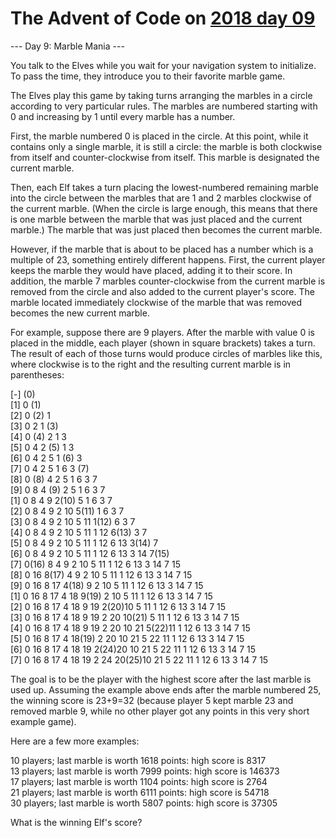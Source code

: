 # The Advent of Code on [2018 day 09](https://adventofcode.com/2018/day/9)

--- Day 9: Marble Mania ---

You talk to the Elves while you wait for your navigation system to initialize. To pass the time, they introduce you to their favorite marble game.

The Elves play this game by taking turns arranging the marbles in a circle according to very particular rules. The marbles are numbered starting with 0 and increasing by 1 until every marble has a number.

First, the marble numbered 0 is placed in the circle. At this point, while it contains only a single marble, it is still a circle: the marble is both clockwise from itself and counter-clockwise from itself. This marble is designated the current marble.

Then, each Elf takes a turn placing the lowest-numbered remaining marble into the circle between the marbles that are 1 and 2 marbles clockwise of the current marble. (When the circle is large enough, this means that there is one marble between the marble that was just placed and the current marble.) The marble that was just placed then becomes the current marble.

However, if the marble that is about to be placed has a number which is a multiple of 23, something entirely different happens. First, the current player keeps the marble they would have placed, adding it to their score. In addition, the marble 7 marbles counter-clockwise from the current marble is removed from the circle and also added to the current player's score. The marble located immediately clockwise of the marble that was removed becomes the new current marble.

For example, suppose there are 9 players. After the marble with value 0 is placed in the middle, each player (shown in square brackets) takes a turn. The result of each of those turns would produce circles of marbles like this, where clockwise is to the right and the resulting current marble is in parentheses:

[-] (0)\
[1]  0 (1)\
[2]  0 (2) 1 \
[3]  0  2  1 (3)\
[4]  0 (4) 2  1  3 \
[5]  0  4  2 (5) 1  3 \
[6]  0  4  2  5  1 (6) 3 \
[7]  0  4  2  5  1  6  3 (7)\
[8]  0 (8) 4  2  5  1  6  3  7 \
[9]  0  8  4 (9) 2  5  1  6  3  7 \
[1]  0  8  4  9  2(10) 5  1  6  3  7 \
[2]  0  8  4  9  2 10  5(11) 1  6  3  7 \
[3]  0  8  4  9  2 10  5 11  1(12) 6  3  7 \
[4]  0  8  4  9  2 10  5 11  1 12  6(13) 3  7 \
[5]  0  8  4  9  2 10  5 11  1 12  6 13  3(14) 7 \
[6]  0  8  4  9  2 10  5 11  1 12  6 13  3 14  7(15)\
[7]  0(16) 8  4  9  2 10  5 11  1 12  6 13  3 14  7 15 \
[8]  0 16  8(17) 4  9  2 10  5 11  1 12  6 13  3 14  7 15 \
[9]  0 16  8 17  4(18) 9  2 10  5 11  1 12  6 13  3 14  7 15 \
[1]  0 16  8 17  4 18  9(19) 2 10  5 11  1 12  6 13  3 14  7 15 \
[2]  0 16  8 17  4 18  9 19  2(20)10  5 11  1 12  6 13  3 14  7 15 \
[3]  0 16  8 17  4 18  9 19  2 20 10(21) 5 11  1 12  6 13  3 14  7 15 \
[4]  0 16  8 17  4 18  9 19  2 20 10 21  5(22)11  1 12  6 13  3 14  7 15 \
[5]  0 16  8 17  4 18(19) 2 20 10 21  5 22 11  1 12  6 13  3 14  7 15 \
[6]  0 16  8 17  4 18 19  2(24)20 10 21  5 22 11  1 12  6 13  3 14  7 15 \
[7]  0 16  8 17  4 18 19  2 24 20(25)10 21  5 22 11  1 12  6 13  3 14  7 15

The goal is to be the player with the highest score after the last marble is used up. Assuming the example above ends after the marble numbered 25, the winning score is 23+9=32 (because player 5 kept marble 23 and removed marble 9, while no other player got any points in this very short example game).

Here are a few more examples:

10 players; last marble is worth 1618 points: high score is 8317\
13 players; last marble is worth 7999 points: high score is 146373\
17 players; last marble is worth 1104 points: high score is 2764\
21 players; last marble is worth 6111 points: high score is 54718\
30 players; last marble is worth 5807 points: high score is 37305

What is the winning Elf's score?